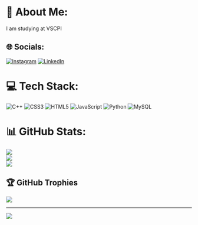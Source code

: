 # 💫 About Me:
I am studying at VSCPI


## 🌐 Socials:
[![Instagram](https://img.shields.io/badge/Instagram-%23E4405F.svg?logo=Instagram&logoColor=white)](https://instagram.com/valentinlazarov48) [![LinkedIn](https://img.shields.io/badge/LinkedIn-%230077B5.svg?logo=linkedin&logoColor=white)](https://linkedin.com/in/vrlazarov21) 

# 💻 Tech Stack:
![C++](https://img.shields.io/badge/c++-%2300599C.svg?style=for-the-badge&logo=c%2B%2B&logoColor=white) ![CSS3](https://img.shields.io/badge/css3-%231572B6.svg?style=for-the-badge&logo=css3&logoColor=white) ![HTML5](https://img.shields.io/badge/html5-%23E34F26.svg?style=for-the-badge&logo=html5&logoColor=white) ![JavaScript](https://img.shields.io/badge/javascript-%23323330.svg?style=for-the-badge&logo=javascript&logoColor=%23F7DF1E) ![Python](https://img.shields.io/badge/python-3670A0?style=for-the-badge&logo=python&logoColor=ffdd54) ![MySQL](https://img.shields.io/badge/mysql-4479A1.svg?style=for-the-badge&logo=mysql&logoColor=white)
# 📊 GitHub Stats:
![](https://github-readme-stats.vercel.app/api?username=vrlazarov21&theme=dark&hide_border=false&include_all_commits=false&count_private=false)<br/>
![](https://github-readme-streak-stats.herokuapp.com/?user=vrlazarov21&theme=dark&hide_border=false)<br/>
![](https://github-readme-stats.vercel.app/api/top-langs/?username=vrlazarov21&theme=dark&hide_border=false&include_all_commits=false&count_private=false&layout=compact)

## 🏆 GitHub Trophies
![](https://github-profile-trophy.vercel.app/?username=vrlazarov21&theme=dracula&no-frame=false&no-bg=false&margin-w=4)

---
[![](https://visitcount.itsvg.in/api?id=vrlazarov21&icon=3&color=1)](https://visitcount.itsvg.in)

<!-- Proudly created with GPRM ( https://gprm.itsvg.in ) -->
